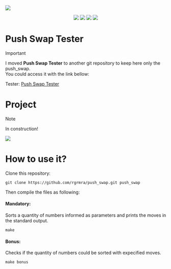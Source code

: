 <img align="center" src="https://royalbox.com.br/github/push_swap_banner.png">
<p align="center">
   <img src="https://img.shields.io/github/languages/code-size/rgrmra/push_swap?color=blue&style=for-the-badge" />
   <img src="https://img.shields.io/github/languages/top/rgrmra/push_swap?color=blue&style=for-the-badge" />
   <img src="https://img.shields.io/github/last-commit/rgrmra/push_swap?color=blue&style=for-the-badge" />
   <img src="https://img.shields.io/github/license/rgrmra/push_swap?color=blue&style=for-the-badge" />
</p>

# Push Swap Tester

> [!IMPORTANT]
> I moved **Push Swap Tester** to another git repository to keep here only the push_swap.<br>
> You could access it with the link bellow:
>
> Tester: [Push Swap Tester](https://github.com/rgrmra/push_swap_tester)

# Project

> [!NOTE]
> In construction!

<img align="center" src="https://royalbox.com.br/github/push_swap_quicksort.png">

# How to use it?

Clone this repository:

```shell
git clone https://github.com/rgrmra/push_swap.git push_swap
```

Then compile the files as following:

#### Mandatory:

Sorts a quantity of numbers informed as parameters and prints the moves in the standard output.

```shell
make
```

#### Bonus:

Checks if the quantity of numbers could be sorted with expecified moves.

```shell
make bonus
```
